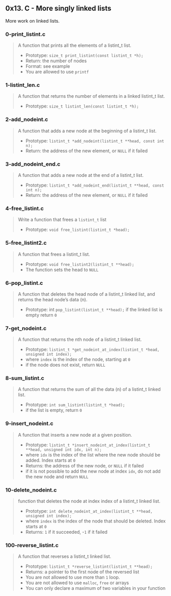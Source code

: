 ## 0x13. C - More singly linked lists
More work on linked lists.

### 0-print_listint.c
> A function that prints all the elements of a listint_t list.
> * Prototype: `size_t print_listint(const listint_t *h);`
> * Return: the number of nodes
> * Format: see example
> * You are allowed to use `printf`

### 1-listint_len.c
> A function that returns the number of elements in a linked listint_t list.
> * Prototype: `size_t listint_len(const listint_t *h);`

### 2-add_nodeint.c
> A function that adds a new node at the beginning of a listint_t list.
> * Prototype: `listint_t *add_nodeint(listint_t **head, const int n);`
> * Return: the address of the new element, or `NULL` if it failed

### 3-add_nodeint_end.c
> A function that adds a new node at the end of a listint_t list.
> * Prototype: `listint_t *add_nodeint_end(listint_t **head, const int n);`
> * Return: the address of the new element, or `NULL` if it failed

### 4-free_listint.c
> Write a function that frees a `listint_t` list
> * Prototype: `void free_listint(listint_t *head);`

### 5-free_listint2.c
> A function that frees a listint_t list.
> * Prototype: `void free_listint2(listint_t **head);`
> * The function sets the head to `NULL`

### 6-pop_listint.c
> A function that deletes the head node of a listint_t linked list, and returns the head node’s data (n).
> * Prototype: int `pop_listint(listint_t **head);`
if the linked list is empty return `0`

### 7-get_nodeint.c
> A function that returns the nth node of a listint_t linked list.
> * Prototype: `listint_t *get_nodeint_at_index(listint_t *head, unsigned int index);`
> * where `index` is the index of the node, starting at `0`
> * if the node does not exist, return `NULL`

### 8-sum_listint.c
> A function that returns the sum of all the data (n) of a listint_t linked list.
> * Prototype: `int sum_listint(listint_t *head);`
> * if the list is empty, return  `0`

### 9-insert_nodeint.c
> A  function that inserts a new node at a given position.
> * Prototype: `listint_t *insert_nodeint_at_index(listint_t **head, unsigned int idx, int n);`
> * where `idx` is the index of the list where the new node should be added. Index starts at `0`
> * Returns: the address of the new node, or `NULL` if it failed
> * if it is not possible to add the new node at index `idx`, do not add the new node and return `NULL`

### 10-delete_nodeint.c
> function that deletes the node at index index of a listint_t linked list.
> * Prototype: `int delete_nodeint_at_index(listint_t **head, unsigned int index);`
> * where `index` is the index of the node that should be deleted. Index starts at `0`
> * Returns: `1` if it succeeded, -`1` if it failed

### 100-reverse_listint.c
> A function that reverses a listint_t linked list.
> * Prototype: `listint_t *reverse_listint(listint_t **head);`
> * Returns: a pointer to the first node of the reversed list
> * You are not allowed to use more than `1` loop.
> * You are not allowed to use `malloc`, `free` or arrays
> * You can only declare a maximum of two variables in your function


